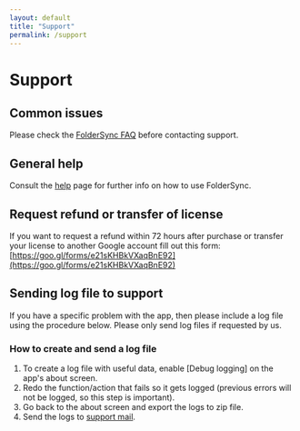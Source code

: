 ```yaml
---
layout: default
title: "Support"
permalink: /support
---
```


# Support

## Common issues
Please check the [FolderSync FAQ](/foldersync/faq) before contacting support.

## General help
Consult the [help](/foldersync/help/) page for further info on how to use FolderSync.

## Request refund or transfer of license
If you want to request a refund within 72 hours after purchase or transfer your license to another Google account fill out this form:
[https://goo.gl/forms/e21sKHBkVXaqBnE92](https://goo.gl/forms/e21sKHBkVXaqBnE92)

## Sending log file to support
If you  have a specific problem with the app, then please include a log file using the procedure below.
Please only send log files if requested by us.

### How to create and send a log file
1. To create a log file with useful data, enable [Debug logging] on the app's about screen.
2. Redo the function/action that fails so it gets logged (previous errors will not be logged, so this step is important).
3. Go back to the about screen and export the logs to zip file.
4. Send the logs to [support mail](mailto:support@tacit.dk).

